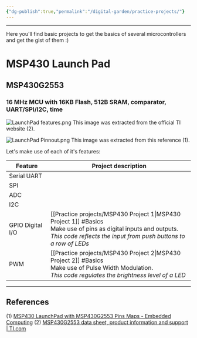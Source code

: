 ```yaml
---
{"dg-publish":true,"permalink":"/digital-garden/practice-projects/"}
---
```


---

Here you'll find basic projects to get the basics of several microcontrollers and get the gist of them :)

# MSP430 Launch Pad

## MSP430G2553
### 16 MHz MCU with 16KB Flash, 512B SRAM, comparator, UART/SPI/I2C, time
![LaunchPad features.png](/img/user/Practice%20projects/Reference%20images/LaunchPad%20features.png)
This image was extracted from the official TI website (2).

![LaunchPad Pinnout.png](/img/user/Practice%20projects/Reference%20images/LaunchPad%20Pinnout.png)
This image was extracted from this reference (1).

Let's make use of each of it's features:

| Feature          | Project description                                                                                                                                   |
| ---------------- | ----------------------------------------------------------------------------------------------------------------------------------------------------- |
| Serial UART      |                                                                                                                                                       |
| SPI              |                                                                                                                                                       |
| ADC              |                                                                                                                                                       |
| I2C              |                                                                                                                                                       |
| GPIO Digital I/O | [[Practice projects/MSP430 Project 1\|MSP430 Project 1]]  #Basics<br>Make use of pins as digital inputs and outputs.<br>_This code reflects the input from push buttons to a row of LEDs_ |
| PWM              | [[Practice projects/MSP430 Project 2\|MSP430 Project 2]]  #Basics<br>Make use of Pulse Width Modulation.<br>_This code regulates the brightness level of  a LED_                          |

---

## References

(1)  [MSP430 LaunchPad with MSP430G2553 Pins Maps - Embedded Computing](https://embeddedcomputing.weebly.com/msp430-launchpad-with-msp430g2553-pins-maps.html)
(2)  [MSP430G2553 data sheet, product information and support | TI.com](https://www.ti.com/product/MSP430G2553?keyMatch=MSP430G2553&tisearch=universal_search&usecase=GPN-ALT#params)
